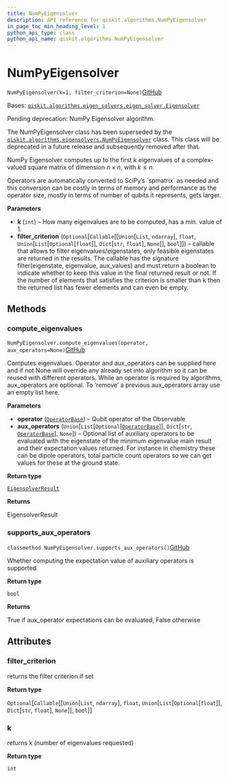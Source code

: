 ```yaml
---
title: NumPyEigensolver
description: API reference for qiskit.algorithms.NumPyEigensolver
in_page_toc_min_heading_level: 1
python_api_type: class
python_api_name: qiskit.algorithms.NumPyEigensolver
---
```


# NumPyEigensolver

<span id="qiskit.algorithms.NumPyEigensolver" />

`NumPyEigensolver(k=1, filter_criterion=None)`[GitHub](https://github.com/qiskit/qiskit/tree/stable/0.22/qiskit/algorithms/eigen_solvers/numpy_eigen_solver.py "view source code")

Bases: [`qiskit.algorithms.eigen_solvers.eigen_solver.Eigensolver`](qiskit.algorithms.Eigensolver "qiskit.algorithms.eigen_solvers.eigen_solver.Eigensolver")

Pending deprecation: NumPy Eigensolver algorithm.

The NumPyEigensolver class has been superseded by the [`qiskit.algorithms.eigensolvers.NumPyEigensolver`](qiskit.algorithms.eigensolvers.NumPyEigensolver "qiskit.algorithms.eigensolvers.NumPyEigensolver") class. This class will be deprecated in a future release and subsequently removed after that.

NumPy Eigensolver computes up to the first $k$ eigenvalues of a complex-valued square matrix of dimension $n \times n$, with $k \leq n$.

<Admonition title="Note" type="note">
  Operators are automatically converted to SciPy’s `spmatrix` as needed and this conversion can be costly in terms of memory and performance as the operator size, mostly in terms of number of qubits it represents, gets larger.
</Admonition>

**Parameters**

*   **k** (`int`) – How many eigenvalues are to be computed, has a min. value of 1.
*   **filter\_criterion** (`Optional`\[`Callable`\[\[`Union`\[`List`, `ndarray`], `float`, `Union`\[`List`\[`Optional`\[`float`]], `Dict`\[`str`, `float`], `None`]], `bool`]]) – callable that allows to filter eigenvalues/eigenstates, only feasible eigenstates are returned in the results. The callable has the signature filter(eigenstate, eigenvalue, aux\_values) and must return a boolean to indicate whether to keep this value in the final returned result or not. If the number of elements that satisfies the criterion is smaller than k then the returned list has fewer elements and can even be empty.

## Methods

### compute\_eigenvalues

<span id="qiskit.algorithms.NumPyEigensolver.compute_eigenvalues" />

`NumPyEigensolver.compute_eigenvalues(operator, aux_operators=None)`[GitHub](https://github.com/qiskit/qiskit/tree/stable/0.22/qiskit/algorithms/eigen_solvers/numpy_eigen_solver.py "view source code")

Computes eigenvalues. Operator and aux\_operators can be supplied here and if not None will override any already set into algorithm so it can be reused with different operators. While an operator is required by algorithms, aux\_operators are optional. To ‘remove’ a previous aux\_operators array use an empty list here.

**Parameters**

*   **operator** ([`OperatorBase`](qiskit.opflow.OperatorBase "qiskit.opflow.operator_base.OperatorBase")) – Qubit operator of the Observable
*   **aux\_operators** (`Union`\[`List`\[`Optional`\[[`OperatorBase`](qiskit.opflow.OperatorBase "qiskit.opflow.operator_base.OperatorBase")]], `Dict`\[`str`, [`OperatorBase`](qiskit.opflow.OperatorBase "qiskit.opflow.operator_base.OperatorBase")], `None`]) – Optional list of auxiliary operators to be evaluated with the eigenstate of the minimum eigenvalue main result and their expectation values returned. For instance in chemistry these can be dipole operators, total particle count operators so we can get values for these at the ground state.

**Return type**

[`EigensolverResult`](qiskit.algorithms.EigensolverResult "qiskit.algorithms.eigen_solvers.eigen_solver.EigensolverResult")

**Returns**

EigensolverResult

### supports\_aux\_operators

<span id="qiskit.algorithms.NumPyEigensolver.supports_aux_operators" />

`classmethod NumPyEigensolver.supports_aux_operators()`[GitHub](https://github.com/qiskit/qiskit/tree/stable/0.22/qiskit/algorithms/eigen_solvers/numpy_eigen_solver.py "view source code")

Whether computing the expectation value of auxiliary operators is supported.

**Return type**

`bool`

**Returns**

True if aux\_operator expectations can be evaluated, False otherwise

## Attributes

<span id="qiskit.algorithms.NumPyEigensolver.filter_criterion" />

### filter\_criterion

returns the filter criterion if set

**Return type**

`Optional`\[`Callable`\[\[`Union`\[`List`, `ndarray`], `float`, `Union`\[`List`\[`Optional`\[`float`]], `Dict`\[`str`, `float`], `None`]], `bool`]]

<span id="qiskit.algorithms.NumPyEigensolver.k" />

### k

returns k (number of eigenvalues requested)

**Return type**

`int`

